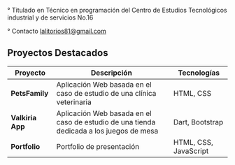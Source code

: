 
° Titulado en Técnico en programación del Centro de Estudios Tecnológicos industrial y de servicios No.16

° Contacto lalitorios81@gmail.com

## Proyectos Destacados

| Proyecto       | Descripción                                | Tecnologías   |
| -------------- | ------------------------------------------ | ------------- |
| **PetsFamily**   | Aplicación Web basada en el caso de estudio de una clínica veterinaria   | HTML, CSS |
| **Valkiria App**   |Aplicación Web basada en el caso de estudio de una tienda dedicada a los juegos de mesa| Dart, Bootstrap |
| **Portfolio**  | Portfolio de presentación          | HTML, CSS, JavaScript    |